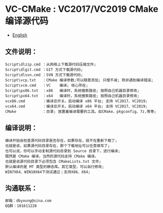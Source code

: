 # VC-CMake : VC2017/VC2019 CMake 编译源代码

- [English](readme.md)

## 文件说明：
    Script\dlzip.cmd ：从网络上下载源代码压缩文件;
    Script\dlgit.cmd ：GIT 方式下载源代码;
    Script\dlsvn.cmd ：SVN 方式下载源代码;
    Script\vcp.txt   ：CMake 编译参数;可以随意添加; 只增不减; 除非遇到编译错误;
    Script\vcm.cmd   ：VC    编译; 核心所在;
    Script\px86.txt  ：x86   编译时，系统搜索路径; 按照自己机器目录修改;
    Script\px64.txt  ：x64   编译时，系统搜索路径; 按照自己机器目录修改;
    vcx86.cmd        ：编译总开关。启动编译 x86 平台; 支持 VC2017、VC2019;
    vcx64.cmd        ：编译总开关。启动编译 x64 平台; 支持 VC2017、VC2019;
    CMake            ：目录; 放置着编译需要的工具。如CMake、pkgconfig、7z,等等;

## 编译说明：
    编译开始会检查源代码目录是否存在，如果存在，就不在重新下载了;
    也就是说，如果源代码目录存在，那个下载地址可以任意填写了;
    也可以说，你可以手动复制源代码目录到 Source 目录下，进行编译;
    既然是 CMake 编译，当然的源代码支持 CMake 编译。
    也就是说源代码目录下必须包含 CMakeLists.txt 文件;
    默认编译的是 MT 类型的静态库。其它类型，可以自行修改;
    WIN7X64、WIN10X64下测试通过；支持X86、X64;
    
## 沟通联系：
    邮箱：dbyoung@sina.com
    QQ群：101611228
